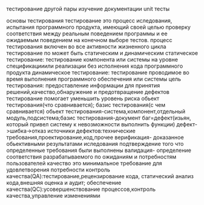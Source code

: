 тестирование другой пары
изучение документации
unit тесты

основы тестирования
тестирование это процесс иследования, испытания программного продукта, имеющий своей целью проверку соответствия между реальным поведением программы и ее ожидаемым поведением на конечном выборе тестов.
процесс тестирования включен во все активности жизненного цикла
тестирование по может быть статическим и динамическим
статическое тестирование: тестирование компонента или системы на уровне спецификацииили реализации без исполнения кода программного продукта
динамическое тестирование: тестирование проводимое во время выполнения программного обеспечения или системы
цель тестирования: предоставление информации для принятия решений,качество,обнаружение и предотвращение дефектов
тестирование помогает уменьшить уровень риска
обьект тестирования(что сравнивается); базис тестирования(с чем сравнивается)
обьект тестирования-система,компонент,отдельный модуль,подсистема;базис тестирования-документ
баг=дефект(изьян, который привел систему к невозможности выполнить функции)
дефект->шибка->отказ
источники дефектов:технические требования,проектирование,код,прочее
верификация- доказанное обьективными результатами иследования подтверждение того что определенные требования были выполнены
валидация- определение соответствия разрабатываемого по ожиданиям и потребностям пользователей
качество это минимальное требование для удовлетворения потребности
контроль качества(QA):тестирование,рецензирование кода, статический анализ кода,внешняя оценка и аудит;
обеспечение качества(QC):усовершенствование процессов,контроль качества,управление изменениями
